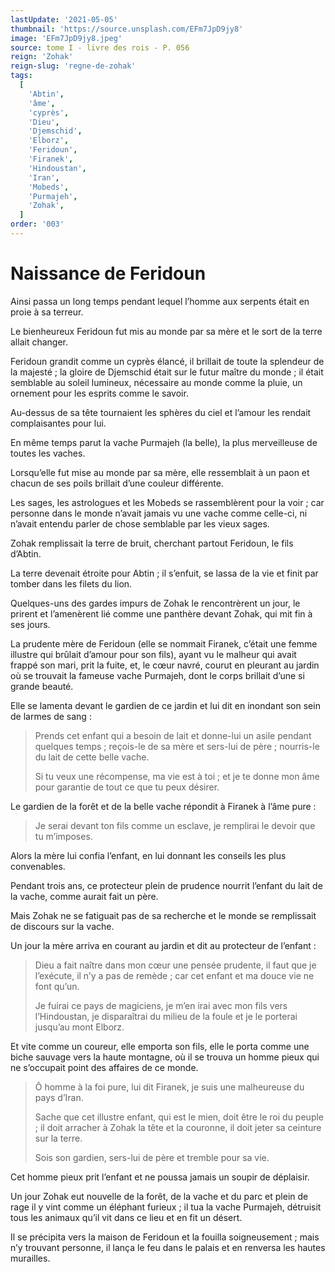 ```yaml
---
lastUpdate: '2021-05-05'
thumbnail: 'https://source.unsplash.com/EFm7JpD9jy8'
image: 'EFm7JpD9jy8.jpeg'
source: tome I - livre des rois - P. 056
reign: 'Zohak'
reign-slug: 'regne-de-zohak'
tags:
  [
    'Abtin',
    'âme',
    'cyprès',
    'Dieu',
    'Djemschid',
    'Elborz',
    'Feridoun',
    'Firanek',
    'Hindoustan',
    'Iran',
    'Mobeds',
    'Purmajeh',
    'Zohak',
  ]
order: '003'
---
```


# Naissance de Feridoun

Ainsi passa un long temps pendant lequel l’homme aux serpents était en proie à sa terreur.

Le bienheureux Feridoun fut mis au monde par sa mère et le sort de la terre allait changer.

Feridoun grandit comme un cyprès élancé, il brillait de toute la splendeur de la majesté ; la gloire de Djemschid était sur le futur maître du monde ; il était semblable au soleil lumineux, nécessaire au monde comme la pluie, un ornement pour les esprits comme le savoir.

Au-dessus de sa tête tournaient les sphères du ciel et l’amour les rendait complaisantes pour lui.

En même temps parut la vache Purmajeh (la belle), la plus merveilleuse de toutes les vaches.

Lorsqu’elle fut mise au monde par sa mère, elle ressemblait à un paon et chacun de ses poils brillait d’une couleur différente.

Les sages, les astrologues et les Mobeds se rassemblèrent pour la voir ; car personne dans le monde n’avait jamais vu une vache comme celle-ci, ni n’avait entendu parler de chose semblable par les vieux sages.

Zohak remplissait la terre de bruit, cherchant partout Feridoun, le fils d’Abtin.

La terre devenait étroite pour Abtin ; il s’enfuit, se lassa de la vie et finit par tomber dans les filets du lion.

Quelques-uns des gardes impurs de Zohak le rencontrèrent un jour, le prirent et l’amenèrent lié comme une panthère devant Zohak, qui mit fin à ses jours.

La prudente mère de Feridoun (elle se nommait Firanek, c’était une femme illustre qui brûlait d’amour pour son fils), ayant vu le malheur qui avait frappé son mari, prit la fuite, et, le cœur navré, courut en pleurant au jardin où se trouvait la fameuse vache Purmajeh, dont le corps brillait d’une si grande beauté.

Elle se lamenta devant le gardien de ce jardin et lui dit en inondant son sein de larmes de sang :

> Prends cet enfant qui a besoin de lait et donne-lui un asile pendant quelques temps ; reçois-le de sa mère et sers-lui de père ; nourris-le du lait de cette belle vache.
>
> Si tu veux une récompense, ma vie est à toi ; et je te donne mon âme pour garantie de tout ce que tu peux désirer.

Le gardien de la forêt et de la belle vache répondit à Firanek à l’âme pure :

> Je serai devant ton fils comme un esclave, je remplirai le devoir que tu m’imposes.

Alors la mère lui confia l’enfant, en lui donnant les conseils les plus convenables.

Pendant trois ans, ce protecteur plein de prudence nourrit l’enfant du lait de la vache, comme aurait fait un père.

Mais Zohak ne se fatiguait pas de sa recherche et le monde se remplissait de discours sur la vache.

Un jour la mère arriva en courant au jardin et dit au protecteur de l’enfant :

> Dieu a fait naître dans mon cœur une pensée prudente, il faut que je l’exécute, il n’y a pas de remède ; car cet enfant et ma douce vie ne font qu’un.
>
> Je fuirai ce pays de magiciens, je m’en irai avec mon fils vers l’Hindoustan, je disparaîtrai du milieu de la foule et je le porterai jusqu’au mont Elborz.

Et vite comme un coureur, elle emporta son fils, elle le porta comme une biche sauvage vers la haute montagne, où il se trouva un homme pieux qui ne s’occupait point des affaires de ce monde.

> Ô homme à la foi pure, lui dit Firanek, je suis une malheureuse du pays d’Iran.
>
> Sache que cet illustre enfant, qui est le mien, doit être le roi du peuple ; il doit arracher à Zohak la tête et la couronne, il doit jeter sa ceinture sur la terre.
>
> Sois son gardien, sers-lui de père et tremble pour sa vie.

Cet homme pieux prit l’enfant et ne poussa jamais un soupir de déplaisir.

Un jour Zohak eut nouvelle de la forêt, de la vache et du parc et plein de rage il y vint comme un éléphant furieux ; il tua la vache Purmajeh, détruisit tous les animaux qu’il vit dans ce lieu et en fit un désert.

Il se précipita vers la maison de Feridoun et la fouilla soigneusement ; mais n’y trouvant personne, il lança le feu dans le palais et en renversa les hautes murailles.
